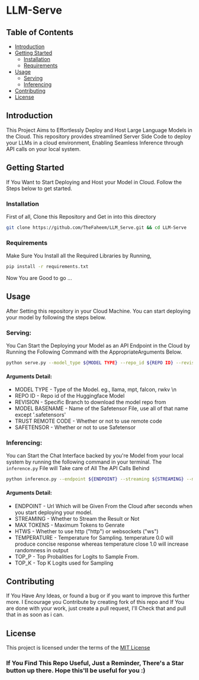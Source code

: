 # LLM-Serve

## Table of Contents

- [Introduction](#introduction)
- [Getting Started](#getting-started)
  - [Installation](#installation)
  - [Requirements](#requirements)
- [Usage](#usage)
  - [Serving](#serving)
  - [Inferencing](#inferencing)
- [Contributing](#contributing)
- [License](#license)

## Introduction

This Project Aims to Effortlessly Deploy and Host Large Language Models in the Cloud. This repository provides streamlined Server Side Code to deploy your LLMs in a cloud environment, Enabling Seamless Inference through API calls on your local system.

## Getting Started

If You Want to Start Deploying and Host your Model in Cloud. Follow the Steps below to get started.

### Installation

First of all, Clone this Repository and Get in into this directory
  ```sh
  git clone https://github.com/TheFaheem/LLM_Serve.git && cd LLM-Serve
  ```

### Requirements

Make Sure You Install all the Required Libraries by Running,
  ```sh
  pip install -r requirements.txt
  ```
Now You are Good to go ...

## Usage

After Setting this repository in your Cloud Machine. You can start deploying your model by following the steps below.
  
### Serving:
You Can Start the Deploying your Model as an API Endpoint in the Cloud by Running the Following Command
with the AppropriateArguments Below.
  ```sh
  python serve.py --model_type ${MODEL TYPE} --repo_id ${REPO ID} --revision ${REVISION} --model_basename ${MODEL BASENAME} --trust_remote_code ${TRUST REMOTE CODE} --safetensors ${SAFETENSOR}
  ```
#### Arguments Detail:

- MODEL TYPE - Type of the Model. eg., llama, mpt, falcon, rwkv \n
- REPO ID - Repo id of the Huggingface Model
- REVISION - Specific Branch to download the model repo from
- MODEL BASENAME - Name of the Safetensor File, use all of that name except '.safetensors'
- TRUST REMOTE CODE - Whether or not to use remote code
- SAFETENSOR - Whether or not to use Safetensor

### Inferencing:
You can Start the Chat Interface backed by you're Model from your local system by running the following command in your terminal. The `inference.py` File will Take care of All The API Calls Behind
  ```sh
  python inference.py --endpoint ${ENDPOINT} --streaming ${STREAMING} --max_tokens ${MAX TOKENS} --ht_ws ${HTWS} --temperature ${TEMPERATURE} --top_p ${TOP_P} --top_k ${TOP_K}
  ```

#### Arguments Detail:

- ENDPOINT - Url Which will be Given From the Cloud after seconds when you start deploying your model.
- STREAMING - Whether to Stream the Result or Not
- MAX TOKENS - Maximum Tokens to Genrate
- HTWS - Whether to use http ("http") or websockets ("ws")
- TEMPERATURE - Temperature for Sampling. temperature 0.0 will produce concise response whereas temperature close 1.0 will increase randomness in output
- TOP_P - Top Probalities for Logits to Sample From.
- TOP_K - Top K Logits used for Sampling

## Contributing

If You Have Any Ideas, or found a bug or if you want to improve this further more. I Encourage you Contribute by creating fork of this repo and If You are done with your work, just create a pull request, I'll Check that and pull that in as soon as i can. 

## License

This project is licensed under the terms of the [MIT License](https://github.com/TheFaheem/Transformers/blob/main/LICENSE)

### If You Find This Repo Useful, Just a Reminder, There's a Star button up there. Hope this'll be useful for you :)


